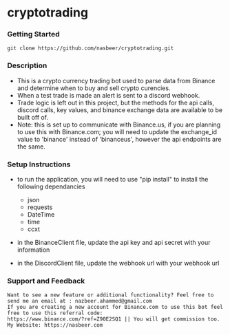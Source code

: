 # cryptotrading

### Getting Started

```
git clone https://github.com/nasbeer/cryptotrading.git
```


### Description

- This is a crypto currency trading bot used to parse data from Binance and determine when to buy and sell crypto curencies. 
- When a test trade is made an alert is sent to a discord webhook.
- Trade logic is left out in this project, but the methods for the api calls, discord calls, key values, and binance exchange data are available to be built off of.
- Note: this is set up to communicate with Binance.us, if you are planning to use this with Binance.com; you will need to update the exchange_id value to 'binance' instead of 'binanceus', however the api endpoints are the same.


### Setup Instructions

- to run the application, you will need to use "pip install" to install the following dependancies
    - json
    - requests
    - DateTime
    - time
    - ccxt

- in the BinanceClient file, update the api key and api secret with your information
- in the DiscordClient file, update the webhook url with your webhook url




### Support and Feedback

    Want to see a new feature or additional functionality? Feel free to send me an email at : nazbeer.ahammed@gmail.com
    If you are creating a new account for Binance.com to use this bot feel free to use this referral code: 
    https://www.binance.com/?ref=Z90E2SQ1 || You will get commission too.
    My Website: https://nasbeer.com
    
    
